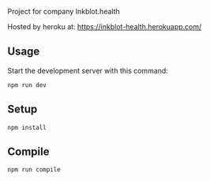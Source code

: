 Project for company Inkblot.health

Hosted by heroku at:
https://inkblot-health.herokuapp.com/

Usage
---

Start the development server with this command:

```
npm run dev
```

Setup
---

```
npm install
```

Compile
---

```
npm run compile
```

